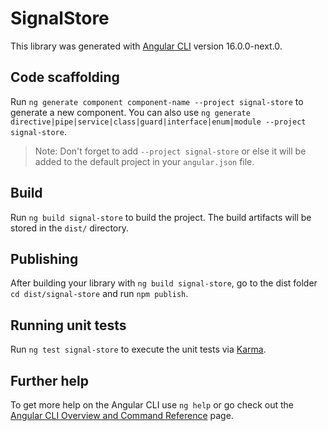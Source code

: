 # SignalStore

This library was generated with [Angular CLI](https://github.com/angular/angular-cli) version 16.0.0-next.0.

## Code scaffolding

Run `ng generate component component-name --project signal-store` to generate a new component. You can also use `ng generate directive|pipe|service|class|guard|interface|enum|module --project signal-store`.
> Note: Don't forget to add `--project signal-store` or else it will be added to the default project in your `angular.json` file. 

## Build

Run `ng build signal-store` to build the project. The build artifacts will be stored in the `dist/` directory.

## Publishing

After building your library with `ng build signal-store`, go to the dist folder `cd dist/signal-store` and run `npm publish`.

## Running unit tests

Run `ng test signal-store` to execute the unit tests via [Karma](https://karma-runner.github.io).

## Further help

To get more help on the Angular CLI use `ng help` or go check out the [Angular CLI Overview and Command Reference](https://angular.io/cli) page.
